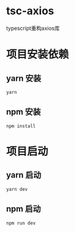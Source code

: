 # tsc-axios
typescript重构axios库

# 项目安装依赖
## yarn 安装
```
yarn
```

## npm 安装
```
npm install
```

# 项目启动
## yarn 启动
```
yarn dev
```

## npm 启动
```
npm run dev
```
